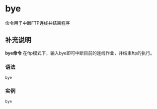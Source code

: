 # bye

命令用于中断FTP连线并结束程序

## 补充说明

**bye命令** 在ftp模式下，输入bye即可中断目前的连线作业，并结束ftp的执行。

### 语法

```text
bye
```

### 实例

```text
bye
```

